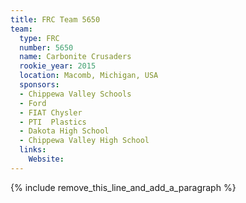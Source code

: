 ```yaml
---
title: FRC Team 5650
team:
  type: FRC
  number: 5650
  name: Carbonite Crusaders
  rookie_year: 2015
  location: Macomb, Michigan, USA
  sponsors:
  - Chippewa Valley Schools
  - Ford
  - FIAT Chysler
  - PTI  Plastics
  - Dakota High School
  - Chippewa Valley High School
  links:
    Website:
---
```


{% include remove_this_line_and_add_a_paragraph %}
